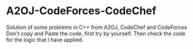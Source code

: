 # A2OJ-CodeForces-CodeChef
Solution of some problems in C++ from A2OJ, CodeChef and CodeForces
Don't copy and Paste the code, first try by yourself.
Then check the code for the logic that I have applied.

